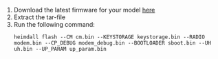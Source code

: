 1. Download the latest firmware for your model [here](https://github.com/Linux4/firmware-update/releases/download/P615XXU4EVE5/firmware-SM-P615-P615XXU4EVE5.tar)
2. Extract the tar-file
3. Run the following command:
    ```
    heimdall flash --CM cm.bin --KEYSTORAGE keystorage.bin --RADIO modem.bin --CP_DEBUG modem_debug.bin --BOOTLOADER sboot.bin --UH uh.bin --UP_PARAM up_param.bin
    ```